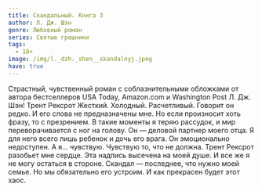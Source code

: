 ```yaml
---
title: Скандальный. Книга 3
author: Л. Дж. Шэн
genre: Любовный роман
series: Святые грешники
tags:
  - 18+
image: /img/l._dzh._shen__skandalnyj.jpeg
have: true
---
```

Страстный, чувственный роман с соблазнительными обложками от автора бестселлеров USA Today, Amazon.com и Washington Post Л. Дж. Шэн! Трент Рексрот Жесткий. Холодный. Расчетливый. Говорит он редко. И его слова не предназначены мне. Но если произносит хоть фразу, то с презрением. В такие моменты я теряю рассудок, и мир переворачивается с ног на голову. Он — деловой партнер моего отца. Я для него всего лишь ребенок и дочь его врага. Он эмоционально недоступен. А я... чувствую. Чувствую то, что не должна. Трент Рексрот разобьет мне сердце. Эта надпись высечена на моей душе. И все же я не могу остаться в стороне. Скандал — последнее, что нужно моей семье. Но мы обязательно его устроим. И как прекрасен будет этот хаос.